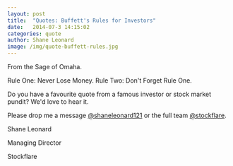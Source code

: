 ```yaml
---
layout: post
title:  "Quotes: Buffett's Rules for Investors"
date:   2014-07-3 14:15:02
categories: quote
author: Shane Leonard
image: /img/quote-buffett-rules.jpg
---
```


From the Sage of Omaha.

Rule One: Never Lose Money.
Rule Two: Don't Forget Rule One.

Do you have a favourite quote from a famous investor or stock market pundit? We'd love to hear it.

Please drop me a message [@shaneleonard121](https://twitter.com/shaneleonard121) or the full team [@stockflare](https://twitter.com/stockflare).

Shane Leonard

Managing Director

Stockflare